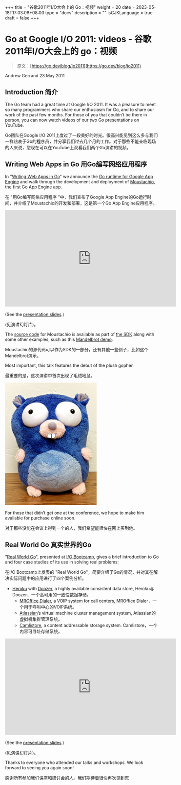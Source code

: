 +++
title = "谷歌2011年I/O大会上的 Go：视频"
weight = 20
date = 2023-05-18T17:03:08+08:00
type = "docs"
description = ""
isCJKLanguage = true
draft = false
+++

# Go at Google I/O 2011: videos - 谷歌2011年I/O大会上的 go：视频

> 原文：[https://go.dev/blog/io2011](https://go.dev/blog/io2011)

Andrew Gerrand
23 May 2011

## Introduction 简介

The Go team had a great time at Google I/O 2011. It was a pleasure to meet so many programmers who share our enthusiasm for Go, and to share our work of the past few months. For those of you that couldn’t be there in person, you can now watch videos of our two Go presentations on YouTube.

Go团队在Google I/O 2011上度过了一段美好的时光。很高兴能见到这么多与我们一样热衷于Go的程序员，并分享我们过去几个月的工作。对于那些不能亲临现场的人来说，您现在可以在YouTube上观看我们两个Go演讲的视频。

## Writing Web Apps in Go 用Go编写网络应用程序

In "[Writing Web Apps in Go](http://www.youtube.com/watch?v=-i0hat7pdpk)" we announce the [Go runtime for Google App Engine](https://blog.golang.org/2011/05/go-and-google-app-engine.html) and walk through the development and deployment of [Moustachio](http://moustach-io.appspot.com/), the first Go App Engine app.

在 "用Go编写网络应用程序 "中，我们宣布了Google App Engine的Go运行时间，并介绍了Moustachio的开发和部署，这是第一个Go App Engine应用程序。

<iframe src="https://www.youtube.com/embed/-i0hat7pdpk" width="560" height="315" frameborder="0" allowfullscreen="" mozallowfullscreen="" webkitallowfullscreen="" style="box-sizing: border-box;"></iframe>

(See the [presentation slides](https://go.dev/doc/talks/io2011/Writing_Web_Apps_in_Go.pdf).)

(见演讲幻灯片)。

The [source code](https://code.google.com/p/appengine-go/source/browse/example/moustachio) for Moustachio is available as part of [the SDK](http://code.google.com/appengine/downloads.html#Google_App_Engine_SDK_for_Go) along with some other examples, such as this [Mandelbrot demo](http://mandelbrot-tiles.appspot.com/).

Moustachio的源代码可以作为SDK的一部分，还有其他一些例子，比如这个Mandelbrot演示。

Most important, this talk features the debut of the plush gopher.

最重要的是，这次演讲中首次出现了毛绒地鼠。

![img](GoAtGoogleIO2011Videos_img/gopher.jpg)

For those that didn’t get one at the conference, we hope to make him available for purchase online soon.

对于那些没能在会议上得到一个的人，我们希望能很快在网上买到他。

## Real World Go 真实世界的Go

"[Real World Go](http://www.youtube.com/watch?v=7QDVRowyUQA)", presented at [I/O Bootcamp](http://io-bootcamp.com/), gives a brief introduction to Go and four case studies of its use in solving real problems:

在I/O Bootcamp上发表的 "Real World Go"，简要介绍了Go的情况，并对其在解决实际问题中的应用进行了四个案例分析。

- [Heroku](http://heroku.com/) with [Doozer](https://github.com/ha/doozerd), a highly available consistent data store, Heroku与Doozer，一个高可用的一致性数据存储。
  - [MROffice Dialer](http://mroffice.org/telephony.html), a VOIP system for call centers, MROffice Dialer，一个用于呼叫中心的VOIP系统。
  - [Atlassian](http://www.atlassian.com/)’s virtual machine cluster management system, Atlassian的虚拟机集群管理系统。
  - [Camlistore](http://www.camlistore.org/), a content addressable storage system. Camlistore，一个内容可寻址存储系统。

<iframe src="https://www.youtube.com/embed/7QDVRowyUQA" width="560" height="315" frameborder="0" allowfullscreen="" mozallowfullscreen="" webkitallowfullscreen="" style="box-sizing: border-box;"></iframe>

(See the [presentation slides](https://go.dev/doc/talks/io2011/Real_World_Go.pdf).)

(见演讲幻灯片)。

Thanks to everyone who attended our talks and workshops. We look forward to seeing you again soon!

感谢所有参加我们讲座和研讨会的人。我们期待着很快再次见到您
